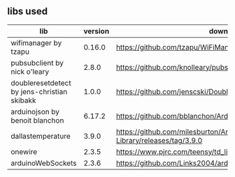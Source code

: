 
## libs used

| lib | version | download |
| ---- | ---- | ---- |
|wifimanager by tzapu | 0.16.0 | https://github.com/tzapu/WiFiManager/releases/tag/0.16.0 |
|pubsubclient by nick o'leary | 2.8.0 | https://github.com/knolleary/pubsubclient/releases/tag/v2.8 |
|doubleresetdetect by jens-christian skibakk | 1.0.0 | https://github.com/jenscski/DoubleResetDetect/releases/tag/1.0.0 |
|arduinojson by benoit blanchon | 6.17.2 | https://github.com/bblanchon/ArduinoJson/releases/tag/v6.17.2 |
|dallastemperature | 3.9.0 | https://github.com/milesburton/Arduino-Temperature-Control-Library/releases/tag/3.9.0 |
|onewire | 2.3.5 | https://www.pjrc.com/teensy/td_libs_OneWire.html|
|arduinoWebSockets | 2.3.6 | https://github.com/Links2004/arduinoWebSockets|
